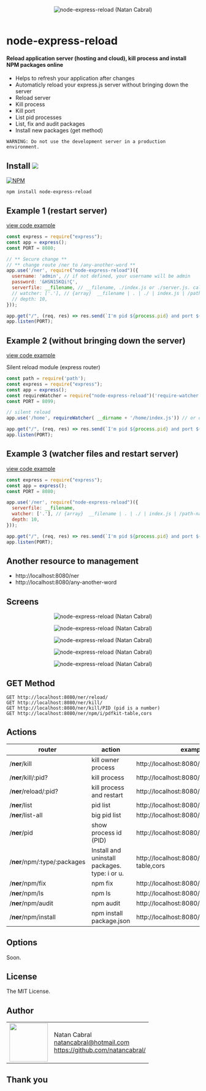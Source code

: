 <p align="center">
  <br/>
  <br/>
  <img src="https://github.com/natancabral/node-express-reload/blob/main/public/images/logo.png" alt="node-express-reload (Natan Cabral)"/>
  <br/>
  <br/>
</p>

# node-express-reload
#### Reload application server (hosting and cloud), kill process and install NPM packages online

- Helps to refresh your application after changes
- Automaticly reload your express.js server without bringing down the server
- Reload server
- Kill process
- Kill port
- List pid processes
- List, fix and audit packages
- Install new packages (get method)


`WARNING: Do not use the development server in a production environment.`

## Install [<img src="https://github.com/natancabral/node-express-reload/blob/main/public/images/npm-tile.png">](https://www.npmjs.com/package/node-express-reload)

[![NPM](https://nodei.co/npm/node-express-reload.png)](https://www.npmjs.com/package/node-express-reload)

```shell
npm install node-express-reload
```

## Example 1 (restart server)

[view code example](https://github.com/natancabral/node-express-reload/tree/main/example)

```js
const express = require("express");
const app = express();
const PORT = 8080;

// ** Secure change ** 
// ** change route /ner to /any-another-word **
app.use('/ner', require("node-express-reload")({
  username: 'admin', // if not defined, your username will be admin
  password: '&HSN15KQi!Ç',
  serverfile: __filename, // __filename, ./index.js or ./server.js. call on restart
  // watcher: ['.'], // {array}  __filename | . | ./ | index.js | /path-name | . (dot is all depth files)
  // depth: 10,
}));

app.get("/", (req, res) => res.send(`I'm pid ${process.pid} and port ${PORT}`));
app.listen(PORT);
```

## Example 2 (without bringing down the server)

[view code example](https://github.com/natancabral/node-express-reload/tree/main/example)

Silent reload module (express router)

```js
const path = require('path');
const express = require("express");
const app = express();
const requireWatcher = require("node-express-reload")('require-watcher');
const PORT = 8099;

// silent reload
app.use('/home', requireWatcher( __dirname + '/home/index.js')) // or only '/home/'

app.get("/", (req, res) => res.send(`I'm pid ${process.pid} and port ${PORT}`));
app.listen(PORT);
```

## Example 3 (watcher files and restart server)

[view code example](https://github.com/natancabral/node-express-reload/tree/main/example)

```js
const express = require("express");
const app = express();
const PORT = 8080;

app.use('/ner', require("node-express-reload")({
  serverfile: __filename,
  watcher: ['.'], // {array}  __filename | . | ./ | index.js | /path-name | . (dot is all depth files)
  depth: 10,
}));

app.get("/", (req, res) => res.send(`I'm pid ${process.pid} and port ${PORT}`));
app.listen(PORT);
```

## Another resource to management

- http://localhost:8080/ner
- http://localhost:8080/any-another-word

## Screens

<p align="center">
  <img src="https://github.com/natancabral/node-express-reload/blob/main/public/images/signin2.png" alt="node-express-reload (Natan Cabral)"/>
</p>
<p align="center">
  <img src="https://github.com/natancabral/node-express-reload/blob/main/public/images/hi.png" alt="node-express-reload (Natan Cabral)"/>
</p>
<p align="center">
  <img src="https://github.com/natancabral/node-express-reload/blob/main/public/images/help.png" alt="node-express-reload (Natan Cabral)"/>
</p>
<p align="center">
  <img src="https://github.com/natancabral/node-express-reload/blob/main/public/images/reload.png" alt="node-express-reload (Natan Cabral)"/>
</p>
<p align="center">
  <img src="https://github.com/natancabral/node-express-reload/blob/main/public/images/npm-ls.png" alt="node-express-reload (Natan Cabral)"/>
</p>


## GET Method
```
GET http://localhost:8080/ner/reload/
GET http://localhost:8080/ner/kill/
GET http://localhost:8080/ner/kill/PID (pid is a number)
GET http://localhost:8080/ner/npm/i/pdfkit-table,cors
```

## Actions

<!-- | /**ner**/secure | You need set permission to enter | http://localhost:8080/ner/secure | -->


| router | action | example |
| -------| -------| --------|
| /**ner**/kill | kill owner process | http://localhost:8080/ner/kill |
| /**ner**/kill/:pid? | kill process | http://localhost:8080/ner/kill/123456 |
| /**ner**/reload/:pid? | kill process and restart | http://localhost:8080/ner/reload |
| /**ner**/list | pid list | http://localhost:8080/ner/list |
| /**ner**/list-all | big pid list | http://localhost:8080/ner/listall |
| /**ner**/pid | show process id (PID) | http://localhost:8080/ner/pid |
| /**ner**/npm/:type/:packages | Install and uninstall packages. type: i or u. | http://localhost:8080/ner/npm/i/pdfkit-table,cors |
| /**ner**/npm/fix | npm fix | http://localhost:8080/ner/npm/fix |
| /**ner**/npm/ls | npm ls | http://localhost:8080/ner/npm/ls |
| /**ner**/npm/audit | npm audit | http://localhost:8080/ner/npm/audit |
| /**ner**/npm/install | npm install package.json | http://localhost:8080/ner/npm/install |

## Options

Soon.

## License

The MIT License.

## Author

<table>
  <tr>
    <td>
      <img src="https://github.com/natancabral.png?s=100" width="100"/>
    </td>
    <td>
      Natan Cabral<br />
      <a href="mailto:natancabral@hotmail.com">natancabral@hotmail.com</a><br />
      <a href="https://github.com/natancabral/">https://github.com/natancabral/</a>
    </td>
  </tr>
</table>

## Thank you